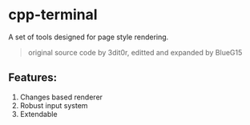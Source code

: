 # cpp-terminal

A set of tools designed for page style rendering.
> original source code by 3dit0r, editted and expanded by BlueG15

## Features:

1. Changes based renderer
2. Robust input system
3. Extendable
